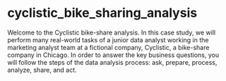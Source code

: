 # cyclistic_bike_sharing_analysis
Welcome to the Cyclistic bike-share analysis. In this case study, we will perform many real-world tasks of a junior data analyst working in the marketing analyst team at a fictional company, Cyclistic, a bike-share company in Chicago. In order to answer the key business questions, you will follow the steps of the data analysis process: ask, prepare, process, analyze, share, and act.
